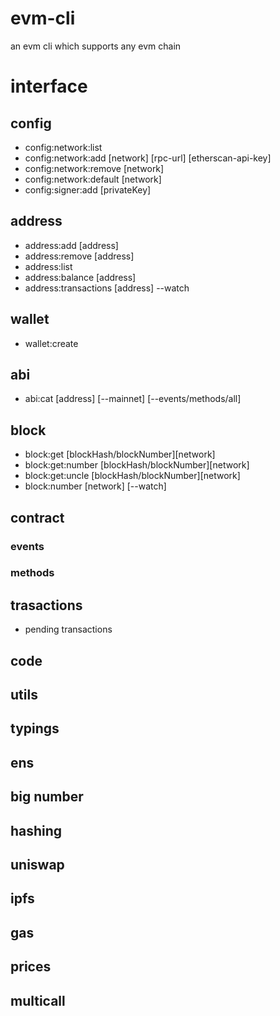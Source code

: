 # evm-cli

an evm cli which supports any evm chain

# interface

## config

- config:network:list
- config:network:add [network] [rpc-url] [etherscan-api-key]
- config:network:remove [network]
- config:network:default [network]
- config:signer:add [privateKey]

## address

- address:add [address]
- address:remove [address]
- address:list
- address:balance [address]
- address:transactions [address] --watch

## wallet

- wallet:create

## abi

- abi:cat [address] [--mainnet] [--events/methods/all]

## block

- block:get [blockHash/blockNumber][network]
- block:get:number [blockHash/blockNumber][network]
- block:get:uncle [blockHash/blockNumber][network]
- block:number [network] [--watch]

## contract

### events

### methods

## trasactions

- pending transactions

## code

## utils

## typings

## ens

## big number

## hashing

## uniswap

## ipfs

## gas

## prices

## multicall

